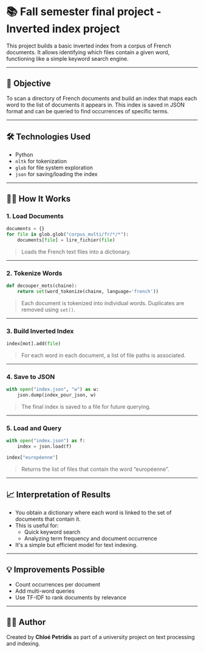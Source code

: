 # 📚 Fall semester final project - Inverted index project

This project builds a basic inverted index from a corpus of French documents. It allows identifying which files contain a given word, functioning like a simple keyword search engine.

---

## 🧠 Objective

To scan a directory of French documents and build an index that maps each word to the list of documents it appears in. This index is saved in JSON format and can be queried to find occurrences of specific terms.

---

## 🛠 Technologies Used

- Python
- `nltk` for tokenization
- `glob` for file system exploration
- `json` for saving/loading the index

---

## 🧑‍💻 How It Works

### 1. Load Documents

```python
documents = {}
for file in glob.glob("corpus_multi/fr/*/*"):
    documents[file] = lire_fichier(file)
```
> Loads the French text files into a dictionary.

---

### 2. Tokenize Words

```python
def decouper_mots(chaine):
    return set(word_tokenize(chaine, language='french'))
```
> Each document is tokenized into individual words. Duplicates are removed using `set()`.

---

### 3. Build Inverted Index

```python
index[mot].add(file)
```
> For each word in each document, a list of file paths is associated.

---

### 4. Save to JSON

```python
with open("index.json", "w") as w:
    json.dump(index_pour_json, w)
```
> The final index is saved to a file for future querying.

---

### 5. Load and Query

```python
with open("index.json") as f:
    index = json.load(f)

index["européenne"]
```
> Returns the list of files that contain the word “européenne”.

---

## 📈 Interpretation of Results

- You obtain a dictionary where each word is linked to the set of documents that contain it.
- This is useful for:
  - Quick keyword search
  - Analyzing term frequency and document occurrence
- It's a simple but efficient model for text indexing.

---

## 💡 Improvements Possible

- Count occurrences per document
- Add multi-word queries
- Use TF-IDF to rank documents by relevance

---

## 👩‍💻 Author

Created by **Chloé Petridis** as part of a university project on text processing and indexing.
